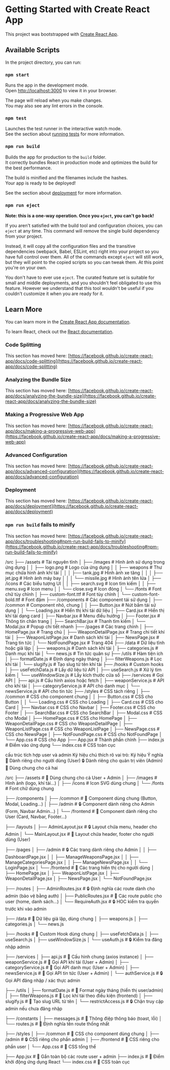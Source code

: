 # Getting Started with Create React App

This project was bootstrapped with [Create React App](https://github.com/facebook/create-react-app).

## Available Scripts

In the project directory, you can run:

### `npm start`

Runs the app in the development mode.\
Open [http://localhost:3000](http://localhost:3000) to view it in your browser.

The page will reload when you make changes.\
You may also see any lint errors in the console.

### `npm test`

Launches the test runner in the interactive watch mode.\
See the section about [running tests](https://facebook.github.io/create-react-app/docs/running-tests) for more information.

### `npm run build`

Builds the app for production to the `build` folder.\
It correctly bundles React in production mode and optimizes the build for the best performance.

The build is minified and the filenames include the hashes.\
Your app is ready to be deployed!

See the section about [deployment](https://facebook.github.io/create-react-app/docs/deployment) for more information.

### `npm run eject`

**Note: this is a one-way operation. Once you `eject`, you can't go back!**

If you aren't satisfied with the build tool and configuration choices, you can `eject` at any time. This command will remove the single build dependency from your project.

Instead, it will copy all the configuration files and the transitive dependencies (webpack, Babel, ESLint, etc) right into your project so you have full control over them. All of the commands except `eject` will still work, but they will point to the copied scripts so you can tweak them. At this point you're on your own.

You don't have to ever use `eject`. The curated feature set is suitable for small and middle deployments, and you shouldn't feel obligated to use this feature. However we understand that this tool wouldn't be useful if you couldn't customize it when you are ready for it.

## Learn More

You can learn more in the [Create React App documentation](https://facebook.github.io/create-react-app/docs/getting-started).

To learn React, check out the [React documentation](https://reactjs.org/).

### Code Splitting

This section has moved here: [https://facebook.github.io/create-react-app/docs/code-splitting](https://facebook.github.io/create-react-app/docs/code-splitting)

### Analyzing the Bundle Size

This section has moved here: [https://facebook.github.io/create-react-app/docs/analyzing-the-bundle-size](https://facebook.github.io/create-react-app/docs/analyzing-the-bundle-size)

### Making a Progressive Web App

This section has moved here: [https://facebook.github.io/create-react-app/docs/making-a-progressive-web-app](https://facebook.github.io/create-react-app/docs/making-a-progressive-web-app)

### Advanced Configuration

This section has moved here: [https://facebook.github.io/create-react-app/docs/advanced-configuration](https://facebook.github.io/create-react-app/docs/advanced-configuration)

### Deployment

This section has moved here: [https://facebook.github.io/create-react-app/docs/deployment](https://facebook.github.io/create-react-app/docs/deployment)

### `npm run build` fails to minify

This section has moved here: [https://facebook.github.io/create-react-app/docs/troubleshooting#npm-run-build-fails-to-minify](https://facebook.github.io/create-react-app/docs/troubleshooting#npm-run-build-fails-to-minify)



/src
  ├── /assets                   # Tài nguyên tĩnh
  │   ├── /images               # Hình ảnh sử dụng trong ứng dụng
  │   │   ├── logo.png          # Logo của ứng dụng
  │   │   ├── weapons           # Thư mục chứa hình ảnh khí tài
  │   │   │   ├── tank.jpg      # Hình ảnh xe tăng
  │   │   │   ├── jet.jpg       # Hình ảnh máy bay
  │   │   │   └── missile.jpg   # Hình ảnh tên lửa
  │   ├── /icons                # Các biểu tượng UI
  │   │   ├── search.svg        # Icon tìm kiếm
  │   │   ├── menu.svg          # Icon menu
  │   │   └── close.svg         # Icon đóng
  │   └── /fonts                # Font chữ tùy chỉnh
  │       ├── custom-font.ttf   # Font tùy chỉnh
  │       └── custom-font-bold.ttf # Font đậm
  ├── /components               # Các component tái sử dụng
  │   ├── /common               # Component nhỏ, chung
  │   │   ├── Button.jsx        # Nút bấm tái sử dụng
  │   │   └── Loading.jsx       # Hiển thị khi tải dữ liệu
  │   ├── Card.jsx              # Hiển thị khí tài dạng card
  │   ├── Navbar.jsx            # Menu điều hướng
  │   ├── Footer.jsx            # Thông tin chân trang
  │   ├── SearchBar.jsx         # Thanh tìm kiếm
  │   └── Modal.jsx             # Popup chi tiết nhanh
  ├── /pages                    # Các trang chính
  │   ├── HomePage.jsx          # Trang chủ
  │   ├── WeaponDetailPage.jsx  # Trang chi tiết khí tài
  │   ├── WeaponListPage.jsx    # Danh sách khí tài
  │   ├── NewsPage.jsx          # Trang tin tức
  │   └── NotFoundPage.jsx      # Trang 404
  ├── /data                     # Dữ liệu tĩnh hoặc giả lập
  │   ├── weapons.js            # Danh sách khí tài
  │   ├── categories.js         # Danh mục khí tài
  │   └── news.js               # Tin tức quân sự
  ├── /utils                    # Hàm tiện ích
  │   ├── formatDate.js         # Định dạng ngày tháng
  │   ├── filterWeapons.js      # Lọc khí tài
  │   └── slugify.js            # Tạo slug từ tên khí tài
  ├── /hooks                    # Custom hooks
  │   ├── useFetchData.js       # Lấy dữ liệu từ API
  │   ├── useSearch.js          # Xử lý tìm kiếm
  │   └── useWindowSize.js      # Lấy kích thước cửa sổ
  ├── /services                 # Gọi API
  │   ├── api.js                # Cấu hình axios hoặc fetch
  │   ├── weaponService.js      # API cho khí tài
  │   ├── categoryService.js    # API cho danh mục
  │   └── newsService.js        # API cho tin tức
  ├── /styles                   # CSS tách riêng
  │   ├── /common               # CSS cho component chung
  │   │   ├── Button.css        # CSS cho Button
  │   │   └── Loading.css       # CSS cho Loading
  │   ├── Card.css              # CSS cho Card
  │   ├── Navbar.css            # CSS cho Navbar
  │   ├── Footer.css            # CSS cho Footer
  │   ├── SearchBar.css         # CSS cho SearchBar
  │   ├── Modal.css             # CSS cho Modal
  │   ├── HomePage.css          # CSS cho HomePage
  │   ├── WeaponDetailPage.css  # CSS cho WeaponDetailPage
  │   ├── WeaponListPage.css    # CSS cho WeaponListPage
  │   ├── NewsPage.css          # CSS cho NewsPage
  │   ├── NotFoundPage.css      # CSS cho NotFoundPage
  │   └── App.css               # CSS cho App
  ├── App.jsx                   # Thành phần chính
  ├── index.js                  # Điểm vào ứng dụng
  └── index.css                 # CSS toàn cục











  cấu trúc tích hợp user và admin 
  Ký hiệu chú thích rõ vai trò:
  Ký hiệu	Ý nghĩa
👤	Dành riêng cho người dùng (User)
🔒	Dành riêng cho quản trị viên (Admin)
🟰	Dùng chung cho cả hai
  
  
/src
├── /assets                     # 🟰 Dùng chung cho cả User + Admin
│   ├── /images                 # Hình ảnh (logo, khí tài…)
│   ├── /icons                  # Icon SVG dùng chung
│   └── /fonts                  # Font chữ dùng chung

├── /components
│   ├── /common                # 🟰 Component dùng chung (Button, Modal, Loading...)
│   ├── /admin                 # 🔒 Component dành riêng cho Admin (Form, Navbar Admin...)
│   └── /frontend              # 👤 Component dành riêng cho User (Card, Navbar, Footer...)

├── /layouts
│   ├── AdminLayout.jsx        # 🔒 Layout chứa menu, header cho Admin
│   └── MainLayout.jsx         # 👤 Layout chứa header, footer cho người dùng (User)

├── /pages
│   ├── /admin                 # 🔒 Các trang dành riêng cho Admin
│   │   ├── DashboardPage.jsx
│   │   ├── ManageWeaponsPage.jsx
│   │   ├── ManageCategoriesPage.jsx
│   │   ├── ManageNewsPage.jsx
│   │   └── LoginPage.jsx
│   └── /frontend              # 👤 Các trang hiển thị cho người dùng
│       ├── HomePage.jsx
│       ├── WeaponListPage.jsx
│       ├── WeaponDetailPage.jsx
│       ├── NewsPage.jsx
│       └── NotFoundPage.jsx

├── /routes
│   ├── AdminRoutes.jsx        # 🔒 Định nghĩa các route dành cho admin (bảo vệ bằng auth)
│   ├── PublicRoutes.jsx       # 👤 Các route public cho user (home, danh sách…)
│   └── RequireAuth.jsx        # 🔒 HOC kiểm tra quyền trước khi vào admin

├── /data                      # 🟰 Dữ liệu giả lập, dùng chung
│   ├── weapons.js
│   ├── categories.js
│   └── news.js

├── /hooks                     # 🟰 Custom Hook dùng chung
│   ├── useFetchData.js
│   ├── useSearch.js
│   ├── useWindowSize.js
│   └── useAuth.js             # 🔒 Kiểm tra đăng nhập admin

├── /services
│   ├── api.js                 # 🟰 Cấu hình chung (axios instance)
│   ├── weaponService.js       # 🟰 Gọi API khí tài (User + Admin)
│   ├── categoryService.js     # 🟰 Gọi API danh mục (User + Admin)
│   ├── newsService.js         # 🟰 Gọi API tin tức (User + Admin)
│   └── authService.js         # 🔒 Gọi API đăng nhập / xác thực admin

├── /utils
│   ├── formatDate.js          # 🟰 Format ngày tháng (hiển thị user/admin)
│   ├── filterWeapons.js       # 👤 Lọc khí tài theo điều kiện (frontend)
│   ├── slugify.js             # 👤 Tạo slug URL từ tên
│   └── restrictAccess.js      # 🔒 Chặn truy cập admin nếu chưa đăng nhập

├── /constants
│   ├── messages.js            # 🟰 Thông điệp thông báo (toast, lỗi)
│   └── routes.js              # 🟰 Định nghĩa tên route thống nhất

├── /styles
│   ├── /common                # 🟰 CSS cho component dùng chung
│   ├── /admin                 # 🔒 CSS riêng cho phần admin
│   ├── /frontend              # 👤 CSS riêng cho phần user
│   └── App.css                # 🟰 CSS tổng thể

├── App.jsx                    # 🟰 Gắn toàn bộ các route user + admin
├── index.js                   # 🟰 Điểm khởi động ứng dụng React
└── index.css                  # 🟰 CSS toàn cục
